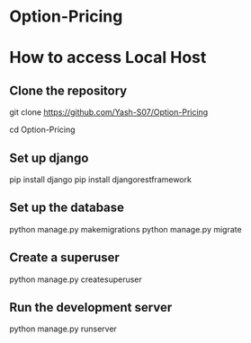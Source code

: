 # Option-Pricing

# How to access Local Host

## Clone the repository

git clone https://github.com/Yash-S07/Option-Pricing

cd Option-Pricing

## Set up django

pip install django
pip install djangorestframework

## Set up the database
python manage.py makemigrations
python manage.py migrate

## Create a superuser
python manage.py createsuperuser

## Run the development server
python manage.py runserver
